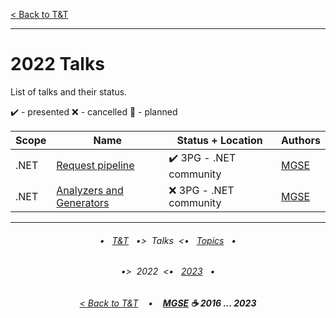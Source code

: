 [< Back to T&T](/README.md)

---

# 2022 Talks

List of talks and their status.

✔️ - presented
❌ - cancelled
💬 - planned

| Scope | Name                                                        | Status + Location       | Authors                           |
| ----- | ----------------------------------------------------------- | ----------------------- | --------------------------------- |
| .NET  | [Request pipeline](<.NET Request pipeline>)                 | ✔️ 3PG - .NET community | [MGSE](https://github.com/MGSE97) |
| .NET  | [Analyzers and Generators](<.NET Analyzers and Generators>) | ❌ 3PG - .NET community | [MGSE](https://github.com/MGSE97) |

---

<h6 align="center">

• &nbsp; [T&T](/README.md) &nbsp;
•>&nbsp; Talks &nbsp;<•
&nbsp; [Topics](/topics/README.md) &nbsp;
•

</h6>

<h6 align="center">

•>&nbsp; 2022 &nbsp;<•
&nbsp; [2023](/talks/2023/README.md) &nbsp;
•

</h6>

<h6 align="center">

[< Back to T&T](/README.md)
&nbsp;&nbsp; • &nbsp;&nbsp;
<b><a href="https://github.com/MGSE97" target="_blank">MGSE</a> ☕ 2016 ... 2023</b>

</h6>
